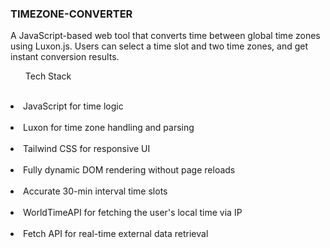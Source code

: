 ### TIMEZONE-CONVERTER
A JavaScript-based web tool that converts time between global time zones using Luxon.js. Users can select a time slot and two time zones, and get instant conversion results.
<ul class="text-lg md:text-2xl font-bold text-red-400 fade-in duration-[9000]">Tech Stack</ul> <br>

   <li class="text-lg md:text-2xl font-bold text-yellow-200 fade-in duration-[9000]"> JavaScript for time logic</li><br>

   <li class="text-lg md:text-2xl font-bold text-yellow-200 fade-in duration-[9000]"> Luxon for time zone handling and parsing</li> <br>

   <li class="text-lg md:text-2xl font-bold text-yellow-200 fade-in duration-[9000]"> Tailwind CSS for responsive UI</li> <br>

   <li class="text-lg md:text-2xl font-bold text-yellow-200 fade-in duration-[9000]"> Fully dynamic DOM rendering without page reloads</li> <br>

   <li class="text-lg md:text-2xl font-bold text-yellow-200 fade-in duration-[9000]"> Accurate 30-min interval time slots</li> <br>
   <li class="text-lg md:text-2xl font-bold text-yellow-200 fade-in duration-[9000]">WorldTimeAPI for fetching the user's local time via IP</li><br>
   <li class="text-lg md:text-2xl font-bold text-yellow-200 fade-in duration-[9000]">Fetch API for real-time external data retrieval</li><br>
            </p><br>
